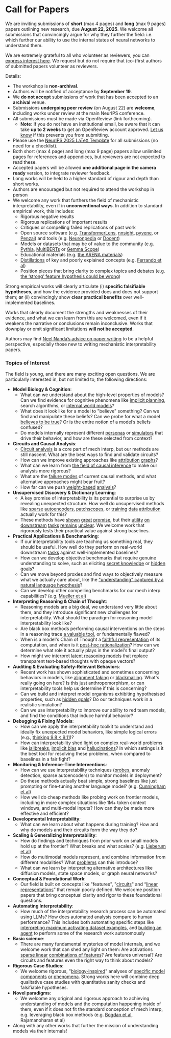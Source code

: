 # Call for Papers
We are inviting submissions of **short** (max 4 pages) and **long** (max 9 pages) papers outlining new research, due **August 22, 2025**. We welcome all submissions that convincingly argue for why they further the field: i.e. which further our ability to use the internal states of neural networks to understand them. 

We are extremely grateful to all who volunteer as reviewers, you can [express interest here](https://www.google.com/url?q=https://docs.google.com/forms/d/e/1FAIpQLSdiw1SJllzoTz_nqzDTzTOGb9DV3W_truQyh-WvYj_QGIi7Mg/viewform?usp%3Ddialog&sa=D&source=editors&ust=1753999646671865&usg=AOvVaw1Oio5q3IdzHl7Q3rrZGPN6). We request but do not require that (co-)first authors of submitted papers volunteer as reviewers. 

Details: 
* The workshop is **non-archival**.
* Authors will be notified of acceptance by **September 19**.
* We **do not accept** submissions of work that has been accepted to an **archival** venue.
* Submissions **undergoing peer review** (on August 22) are **welcome**, including works under review at the main NeurIPS conference.
* All submissions must be made via OpenReview (link forthcoming).
  * **Note**: If you do not have an institutional email, be aware that it can take **up to 2 weeks** to get an OpenReview account approved. [Let us know](mailto:neurips2025@mechinterpworkshop.com) if this prevents you from submitting.
* Please use the [NeurIPS 2025 LaTeX Template](https://www.google.com/url?q=https://media.neurips.cc/Conferences/NeurIPS2025/Styles.zip&sa=D&source=editors&ust=1753999646675396&usg=AOvVaw3HpFxhvrHDGSABBFIGu9vS) for all submissions (no need for a checklist).
* Both short (max 4 page) and long (max 9 page) papers allow unlimited pages for references and appendices, but reviewers are not expected to read these.
* Accepted papers will be allowed **one additional page in the camera ready** version, to integrate reviewer feedback.
* Long works will be held to a higher standard of rigour and depth than short works.
* Authors are encouraged but not required to attend the workshop in person
* We welcome any work that furthers the field of mechanistic interpretability, even if in **unconventional ways**. In addition to standard empirical work, this includes:
  * Rigorous negative results
  * Rigorous replications of important results
  * Critiques or compelling failed replications of past work
  * Open source software (e.g. [TransformerLens](https://www.google.com/url?q=https://github.com/neelnanda-io/TransformerLens&sa=D&source=editors&ust=1753999646678961&usg=AOvVaw3ssjM_Oh82a7z3EUd9va41), [nnsight](https://www.google.com/url?q=https://github.com/ndif-team/nnsight&sa=D&source=editors&ust=1753999646679226&usg=AOvVaw37lxxWudT-1Ffuwmq5HcgW), [pyvene](https://www.google.com/url?q=https://github.com/stanfordnlp/pyvene/tree/main/pyvene/models/mlp&sa=D&source=editors&ust=1753999646679471&usg=AOvVaw3sLh2A1Xr37FzxlRnBCtBu), or [Penzai](https://www.google.com/url?q=https://github.com/google-deepmind/penzai&sa=D&source=editors&ust=1753999646679763&usg=AOvVaw1NSJETLcUR2Kj8rrIk9n7U)) and tools (e.g. [Neuronpedia](https://www.google.com/url?q=http://neuronpedia.org&sa=D&source=editors&ust=1753999646680065&usg=AOvVaw3zLxiOffDfpN1gEIaQE8uk) or [Docent](https://www.google.com/url?q=https://transluce.org/introducing-docent&sa=D&source=editors&ust=1753999646680299&usg=AOvVaw3uGi02zFBpjYptZrylKi8z))
  * Models or datasets that may be of value to the community (e.g. [Pythia](https://www.google.com/url?q=https://arxiv.org/abs/2304.01373&sa=D&source=editors&ust=1753999646680943&usg=AOvVaw0wND9u-65kZVuA3KP_G5zu), [MultiBERTs](https://www.google.com/url?q=https://arxiv.org/abs/2106.16163&sa=D&source=editors&ust=1753999646681163&usg=AOvVaw0klqOpyhM90oUitIYijHd-) or [Gemma Scope](https://www.google.com/url?q=https://arxiv.org/abs/2408.05147&sa=D&source=editors&ust=1753999646681355&usg=AOvVaw3S8uFfuL0AK_ACjUN3pkhc))
  * Educational materials (e.g. [the ARENA materials](https://www.google.com/url?q=https://arena3-chapter1-transformer-interp.streamlit.app/&sa=D&source=editors&ust=1753999646681794&usg=AOvVaw2zkFby2gv0YcwQFKFhwD-8))
  * [Distillations](https://www.google.com/url?q=https://distill.pub/2017/research-debt/&sa=D&source=editors&ust=1753999646682104&usg=AOvVaw0jc7wPb4yJi4MPVla6ZqUy) of key and poorly explained concepts (e.g. [Ferrando et al](https://www.google.com/url?q=https://arxiv.org/abs/2405.00208&sa=D&source=editors&ust=1753999646682437&usg=AOvVaw2qt7FpvZNa0sgfqNvwxhtt))
  * Position pieces that bring clarity to complex topics and debates (e.g. [the ‘strong’ feature hypothesis could be wrong](https://www.google.com/url?q=https://www.alignmentforum.org/posts/tojtPCCRpKLSHBdpn/the-strong-feature-hypothesis-could-be-wrong&sa=D&source=editors&ust=1753999646683019&usg=AOvVaw0C6InoAPdrcJn-26NUjLaT))

Strong empirical works will clearly articulate (i) **specific falsifiable hypotheses**, and how the evidence provided does and does not support them; **or** (ii) convincingly show **clear practical benefits** over well-implemented baselines. 

Works that clearly document the strengths and weaknesses of their evidence, and what we can learn from this are welcomed, even if it weakens the narrative or conclusions remain inconclusive. Works that downplay or omit significant limitations **will not be accepted**. 

Authors may find [Neel Nanda’s advice on paper writing](https://www.google.com/url?q=https://www.alignmentforum.org/posts/eJGptPbbFPZGLpjsp/highly-opinionated-advice-on-how-to-write-ml-papers&sa=D&source=editors&ust=1753999646685670&usg=AOvVaw3xJUIDmSFjifyKYsLgsW5h) to be a helpful perspective, especially those new to writing mechanistic interpretability papers. 
### Topics of Interest
The field is young, and there are many exciting open questions. We are particularly interested in, but not limited to, the following directions: 
* **Model Biology & Cognition**:
  * What can we understand about the high-level properties of models? Can we find evidence for cognitive phenomena like [implicit planning](https://www.google.com/url?q=https://transformer-circuits.pub/2025/attribution-graphs/biology.html%23dives-poems&sa=D&source=editors&ust=1753999646687686&usg=AOvVaw3JEpfb0r7KEoIX2tyfWoEl), search algorithms, or [internal world models](https://www.google.com/url?q=https://arxiv.org/abs/2210.13382&sa=D&source=editors&ust=1753999646688081&usg=AOvVaw1HE_qH-_vJ6BhD_M8uBo-l)?
  * What does it look like for a model to "believe" something? Can we find and manipulate these beliefs? Can we probe for what a model [believes to be true](https://www.google.com/url?q=https://arxiv.org/abs/2310.06824&sa=D&source=editors&ust=1753999646688828&usg=AOvVaw1v3XrtS0ZzXfXlmg8pL_I4)? Or is the entire notion of a model’s beliefs confused?
  * Do models internally represent different [personas](https://www.google.com/url?q=https://arxiv.org/abs/2406.12094&sa=D&source=editors&ust=1753999646689452&usg=AOvVaw1a4Bd8Xzl5jA-jeRjzuvms) or [simulators](https://www.google.com/url?q=https://www.nature.com/articles/s41586-023-06647-8&sa=D&source=editors&ust=1753999646689730&usg=AOvVaw3atUky0bdx847yTXDYIgWL) that drive their behavior, and how are these selected from context?
* **Circuits and Causal Analysis**:
  * [Circuit analysis](https://www.google.com/url?q=https://distill.pub/2020/circuits/zoom-in/&sa=D&source=editors&ust=1753999646690538&usg=AOvVaw3Nz_wqcAk9lvNjITs5u6Yl) is a core part of mech interp, but our methods are still nascent. What are the best ways to find and validate circuits?
  * How can we improve existing approaches like [attribution](https://www.google.com/url?q=https://arxiv.org/abs/2406.11944&sa=D&source=editors&ust=1753999646691493&usg=AOvVaw13ljIiSXA_TiTKbRfLli2m) [graphs](https://www.google.com/url?q=https://transformer-circuits.pub/2025/attribution-graphs/methods.html&sa=D&source=editors&ust=1753999646691770&usg=AOvVaw2PQQQB2PV1CrvujwNNh93o)?
  * What can we learn from [the field of causal inference](https://www.google.com/url?q=https://arxiv.org/abs/2407.04690&sa=D&source=editors&ust=1753999646692204&usg=AOvVaw1kN85EZaS_B3b_HPmgCjoo) to make our analysis more rigorous?
  * What are the [failure modes](https://www.google.com/url?q=https://arxiv.org/abs/2307.15771&sa=D&source=editors&ust=1753999646692657&usg=AOvVaw0VMgEeG3Gd492BferbG9to) of current causal methods, and what alternative approaches might bear fruit?
  * How far can we push [weight-based](https://www.google.com/url?q=https://arxiv.org/abs/2301.05217&sa=D&source=editors&ust=1753999646693247&usg=AOvVaw2gLVLmxuhoy1Qe8RqRtw4E) [analysis](https://www.google.com/url?q=https://arxiv.org/abs/2410.08417&sa=D&source=editors&ust=1753999646693472&usg=AOvVaw35on-l512Hv70zIyHZmkvz)?
* **Unsupervised Discovery & Dictionary Learning**:
  * A key promise of interpretability is its potential to surprise us by revealing unexpected structure. How well do unsupervised methods like [sparse](https://www.google.com/url?q=https://arxiv.org/abs/2103.15949&sa=D&source=editors&ust=1753999646694475&usg=AOvVaw1vzn7PkjwoAivto7ceMr3B) [autoencoders](https://www.google.com/url?q=https://transformer-circuits.pub/2023/monosemantic-features&sa=D&source=editors&ust=1753999646694737&usg=AOvVaw1ODyHzq29hxkYcu4jgDjcT), [patch](https://www.google.com/url?q=https://arxiv.org/abs/2401.06102&sa=D&source=editors&ust=1753999646694935&usg=AOvVaw0IGDOrkF2Rtwv5VwmGAOQa)[scopes](https://www.google.com/url?q=https://arxiv.org/abs/2403.10949v2&sa=D&source=editors&ust=1753999646695075&usg=AOvVaw0BahKEDcdFjzX0N73ctwPl), or [training](https://www.google.com/url?q=https://proceedings.mlr.press/v70/koh17a?ref%3Dhttps://githubhelp.com&sa=D&source=editors&ust=1753999646695313&usg=AOvVaw1Ywh-a4D5Lyu55hI_YcdvA) [data](https://www.google.com/url?q=https://arxiv.org/abs/2308.03296&sa=D&source=editors&ust=1753999646695564&usg=AOvVaw2C-ebn1pdkBYI4JZpP-nEU) [attribution](https://www.google.com/url?q=https://arxiv.org/abs/2205.11482&sa=D&source=editors&ust=1753999646695753&usg=AOvVaw3lNFsTJCxSrgJBki1NMCBs) actually work for this?
  * These methods have [shown](https://www.google.com/url?q=https://transformer-circuits.pub/2024/scaling-monosemanticity/index.html&sa=D&source=editors&ust=1753999646696224&usg=AOvVaw1_E1reeZ4TAs2Epycwuzg_) [great](https://www.google.com/url?q=https://transformer-circuits.pub/2025/attribution-graphs/biology.html&sa=D&source=editors&ust=1753999646696459&usg=AOvVaw3Slky87WsuLW_K4p2qs5Vk) [promise](https://www.google.com/url?q=https://arxiv.org/abs/2503.10965&sa=D&source=editors&ust=1753999646696638&usg=AOvVaw05D8qxNehwMZVmpT8h-wE0), but their [utility](https://www.google.com/url?q=https://arxiv.org/abs/2502.16681&sa=D&source=editors&ust=1753999646696843&usg=AOvVaw3tA9OzlBy_dDhNrpz-Yf9z) [on](https://www.google.com/url?q=https://www.tilderesearch.com/blog/sieve&sa=D&source=editors&ust=1753999646697017&usg=AOvVaw3J4afo3OmUtXPIvhsrvj9F) [downstream](https://www.google.com/url?q=https://arxiv.org/abs/2501.17148&sa=D&source=editors&ust=1753999646697191&usg=AOvVaw14ZUVMUxxj2HlNUqxlYLST) [tasks](https://www.google.com/url?q=https://transformer-circuits.pub/2024/features-as-classifiers/index.html&sa=D&source=editors&ust=1753999646697421&usg=AOvVaw19zrojujW4YNw9E8eygRDX) [remains](https://www.google.com/url?q=https://arxiv.org/abs/2502.04382&sa=D&source=editors&ust=1753999646697587&usg=AOvVaw0PaHe7BrOt--PkNJxNRI1f) [unclear](https://www.google.com/url?q=https://www.alignmentforum.org/posts/4uXCAJNuPKtKBsi28/negative-results-for-saes-on-downstream-tasks&sa=D&source=editors&ust=1753999646697856&usg=AOvVaw3BaRAaVmFMEfVZHAxZFjgb). We welcome work that rigorously tests their practical value against strong baselines.
* **Practical Applications & Benchmarking**:
  * If our interpretability tools are teaching us something real, they should be useful. How well do they perform on real-world downstream [tasks](https://www.google.com/url?q=https://www.lesswrong.com/posts/wGRnzCFcowRCrpX4Y/downstream-applications-as-validation-of-interpretability&sa=D&source=editors&ust=1753999646699069&usg=AOvVaw0fc4Cjt9fUZJ3zNUsOKMs0) against well-implemented baselines?
  * How can we develop objective benchmarks that require genuine understanding to solve, such as eliciting [secret knowledge](https://www.google.com/url?q=https://arxiv.org/abs/2505.14352&sa=D&source=editors&ust=1753999646699786&usg=AOvVaw0MY8CKGxHvpTTpL-0Q-Ah5) or [hidden goals](https://www.google.com/url?q=https://arxiv.org/abs/2503.10965&sa=D&source=editors&ust=1753999646700094&usg=AOvVaw2yJczO6XlHIW80H9QsrLnO)?
  * Can we move beyond proxies and find ways to objectively measure what we actually care about, like the ["understanding" captured by a natural language hypothesis](https://www.google.com/url?q=https://arxiv.org/abs/2502.04382&sa=D&source=editors&ust=1753999646700809&usg=AOvVaw1MgZmBDi8s1W7VScSpAkMn)?
  * Can we develop other compelling benchmarks for our mech interp capabilities? (e.g. [Mueller et al](https://www.google.com/url?q=https://arxiv.org/abs/2504.13151&sa=D&source=editors&ust=1753999646701373&usg=AOvVaw3EejnQ5ki3YkIXdtvicQcq))
* **Interpreting Reasoning & Chain of Thought**:
  * Reasoning models are a big deal, we understand very little about them, and they introduce significant new challenges for interpretability. What should the paradigm for reasoning model interpretability look like?
  * Are black box methods performing causal interventions on the steps in a reasoning trace [a valuable tool](https://www.google.com/url?q=https://arxiv.org/abs/2506.19143&sa=D&source=editors&ust=1753999646702742&usg=AOvVaw2h3wxaC3CsY23lpgEvXgCk), or fundamentally flawed?
  * When is a model's Chain of Thought a [faithful representation](https://www.google.com/url?q=https://arxiv.org/abs/2305.04388&sa=D&source=editors&ust=1753999646703317&usg=AOvVaw04FZfQ1yxGhFkOC6DaqPJp) of its computation, and when is it [post-hoc rationalization](https://www.google.com/url?q=https://arxiv.org/abs/2503.08679&sa=D&source=editors&ust=1753999646703646&usg=AOvVaw2cblEPukAfn_5MPqLh-4fa)? How can we determine what role it actually plays in the model's final output?
  * How might we interpret [latent reasoning models](https://www.google.com/url?q=https://arxiv.org/abs/2412.06769&sa=D&source=editors&ust=1753999646704267&usg=AOvVaw0z1df8Cam3tpz6BPudOCA6) that replace transparent text-based thoughts with opaque vectors?
* **Auditing & Evaluating Safety-Relevant Behaviors**:
  * Recent work has shown sophisticated and sometimes concerning behaviors in models, like [alignment faking](https://www.google.com/url?q=https://arxiv.org/abs/2412.14093&sa=D&source=editors&ust=1753999646705315&usg=AOvVaw1fZmqJ4RW_pjTSC6h1jm7F) or [blackmailing](https://www.google.com/url?q=https://www.anthropic.com/research/agentic-misalignment&sa=D&source=editors&ust=1753999646705574&usg=AOvVaw3RGwy_wZJpZltAscMqYPv9). What's really going on here? Is this just anthropomorphism, or can interpretability tools help us determine if this is concerning?
  * Can we build and interpret model organisms exhibiting hypothesised properties, such as [hidden goals](https://www.google.com/url?q=https://arxiv.org/abs/2503.10965&sa=D&source=editors&ust=1753999646706548&usg=AOvVaw07eAO1jt4Aadr0_9JzQc2k)? Do our techniques work in a realistic simulation?
  * Can we use interpretability to improve our ability to red team models, and find the conditions that induce harmful behavior?
* **Debugging & Fixing Models**:
  * How can we apply the interpretability toolkit to understand and ideally fix unexpected model behaviors, like simple logical errors (e.g., [thinking 9.8 < 9.11](https://www.google.com/url?q=https://transluce.org/observability-interface&sa=D&source=editors&ust=1753999646708632&usg=AOvVaw25QtQwxcKSL_AnwACIF-hy))?
  * How can interpretability shed light on complex real-world problems like [jailbreaks](https://www.google.com/url?q=https://transformer-circuits.pub/2025/attribution-graphs/biology.html%23dives-jailbreak&sa=D&source=editors&ust=1753999646709444&usg=AOvVaw11MLqDq5XuQaeWR4POEtEA), [implicit bias](https://www.google.com/url?q=https://arxiv.org/abs/2506.10922&sa=D&source=editors&ust=1753999646709733&usg=AOvVaw0QQN5h7kqtDr9U8-DK5w6t) and [hallucinations](https://www.google.com/url?q=https://arxiv.org/abs/2411.14257&sa=D&source=editors&ust=1753999646710004&usg=AOvVaw183ejG6Dmwr_qsWMP-NItv)? In which settings is it the best tool for resolving these problems, when compared to baselines in a fair fight?
* **Monitoring & Inference-Time Interventions**:
  * How can we use interpretability techniques ([probes](https://www.google.com/url?q=https://arxiv.org/abs/2102.12452&sa=D&source=editors&ust=1753999646711055&usg=AOvVaw2pnH1LdFc9agwQH795f4W1), anomaly detection, sparse autoencoders) to monitor models in deployment?
  * Do these methods actually beat simple, strong baselines like just prompting or fine-tuning another language model? (e.g. [Cunningham et al](https://www.google.com/url?q=https://alignment.anthropic.com/2025/cheap-monitors/&sa=D&source=editors&ust=1753999646712176&usg=AOvVaw0XmV0aes_DfZuOQlhZfDcV))
  * How well do cheap methods like probing work on frontier models, including in more complex situations like 1M+ token context windows, and multi-modal inputs? How can they be made more effective and efficient?
* **Developmental Interpretability**:
  * What can we learn about what happens during training? How and why do models and their circuits form the way they do?
* **Scaling & Generalizing Interpretability**:
  * How do findings and techniques from prior work on small models hold up at the frontier? What breaks and what scales? (e.g. [Lieberum et al](https://www.google.com/url?q=https://arxiv.org/abs/2307.09458&sa=D&source=editors&ust=1753999646714300&usg=AOvVaw06-RcqvOjUxKRIqTRfqnN5))
  * How do multimodal models represent, and combine information from different modalities? What [problems](https://www.google.com/url?q=https://openreview.net/pdf?id%3DVUhRdZp8ke&sa=D&source=editors&ust=1753999646714865&usg=AOvVaw3cLOfUZVMGxXPCDk07Bxb6) can this introduce?
  * What can we learn by interpreting alternative architectures like diffusion models, state space models, or graph neural networks?
* **Conceptual & Foundational Work**:
  * Our field is built on concepts like "features", "[circuits](https://www.google.com/url?q=https://distill.pub/2020/circuits/zoom-in/&sa=D&source=editors&ust=1753999646715938&usg=AOvVaw3_tPVMZbysxnkmNr4-fhyE)" and “[linear representations](https://www.google.com/url?q=https://transformer-circuits.pub/2024/july-update/index.html%23linear-representations&sa=D&source=editors&ust=1753999646716432&usg=AOvVaw1WgV7gCQ4cp9NSA9IsGD01)” that remain poorly defined. We welcome position papers that bring conceptual clarity and rigor to these foundational questions.
* **Automating Interpretability**:
  * How much of the interpretability research process can be automated using LLMs? How does automated analysis compare to human performance? This includes both automating specific steps like [interpreting maximum activating dataset examples](https://www.google.com/url?q=https://openaipublic.blob.core.windows.net/neuron-explainer/paper/index.html&sa=D&source=editors&ust=1753999646718214&usg=AOvVaw3xIIOtRmfdZ_ypWzuXP74p), and [building an agent](https://www.google.com/url?q=https://arxiv.org/abs/2404.14394&sa=D&source=editors&ust=1753999646718449&usg=AOvVaw3Tqatw9P7l-WsK13iNddDw) to perform some of the research work autonomously
* **Basic science**:
  * There are many fundamental mysteries of model internals, and we welcome work that can shed any light on them: Are activations [sparse linear](https://www.google.com/url?q=https://arxiv.org/abs/1601.03764&sa=D&source=editors&ust=1753999646719336&usg=AOvVaw1-3HjJsizC8UWlilheUP_J) [combinations of features](https://www.google.com/url?q=https://transformer-circuits.pub/2022/toy_model/index.html&sa=D&source=editors&ust=1753999646719751&usg=AOvVaw0AFZwScyIfMLT14y87gkCb)? Are features universal? Are circuits and features even the right way to think about models?
* **Rigorous Case Studies**:
  * We welcome rigorous, "[biology-inspired](https://www.google.com/url?q=https://distill.pub/2020/circuits/curve-circuits/&sa=D&source=editors&ust=1753999646720914&usg=AOvVaw0OGX0X2vpZYimyMdMb-flX)" analyses of [specific model](https://www.google.com/url?q=https://arxiv.org/abs/2310.04625&sa=D&source=editors&ust=1753999646721231&usg=AOvVaw1o6qJZ2oznn-ZWlc74EsHm) [components](https://www.google.com/url?q=https://transformer-circuits.pub/2024/scaling-monosemanticity/index.html&sa=D&source=editors&ust=1753999646721486&usg=AOvVaw2Ns21m7CGP259bHHXiJGr3) [or](https://www.google.com/url?q=https://arxiv.org/abs/2305.01610&sa=D&source=editors&ust=1753999646721631&usg=AOvVaw1rpQR3i5mv1FUpNbrKx2BZ) [phenomena](https://www.google.com/url?q=https://arxiv.org/abs/2306.09346&sa=D&source=editors&ust=1753999646722068&usg=AOvVaw1dLjboPZZ8sdP86DUJluaS). Strong works here will combine deep qualitative case studies with quantitative sanity checks and falsifiable hypotheses.
* **Novel paradigms**:
  * We welcome any original and rigorous approach to achieving understanding of models and the computation happening inside of them, even if it does not fit the standard conception of mech interp, e.g. leveraging black box methods (e.g. [Bogdan et al](https://www.google.com/url?q=https://arxiv.org/abs/2506.19143&sa=D&source=editors&ust=1753999646723785&usg=AOvVaw1RZAdaEHL5F-CinoUdT1q5), Rajamanoharan et al)
* Along with any other works that further the mission of understanding models via their internals!